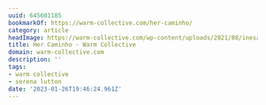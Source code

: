 ```yaml
---
uuid: 645601185
bookmarkOf: https://warm-collective.com/her-caminho/
category: article
headImage: https://warm-collective.com/wp-content/uploads/2021/08/inesambrosio.art-44448152_103120537330770_7639272432986118053_n.jpg
title: Her Caminho - Warm Collective
domain: warm-collective.com
description: ''
tags:
- warm collective
- serena lutton
date: '2023-01-26T19:46:24.961Z'
---
```



